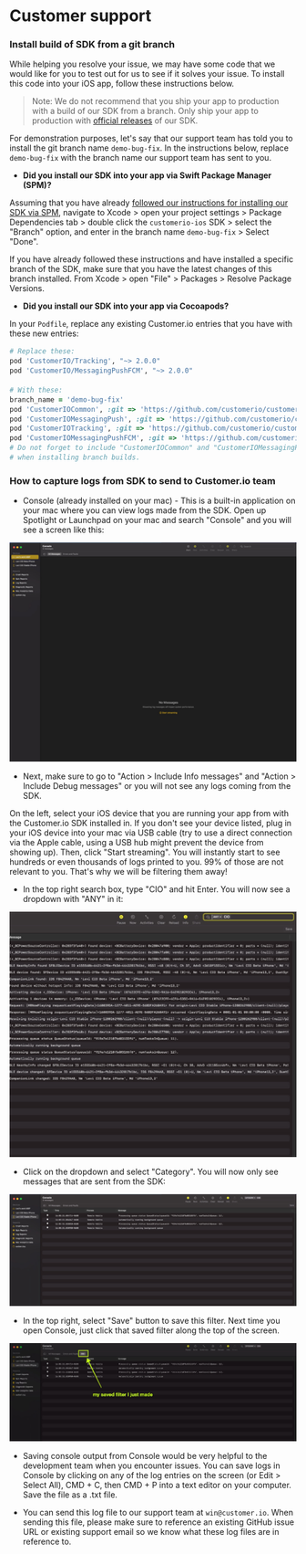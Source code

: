 # Customer support 

### Install build of SDK from a git branch 

While helping you resolve your issue, we may have some code that we would like for you to test out for us to see if it solves your issue. To install this code into your iOS app, follow these instructions below. 

> Note: We do not recommend that you ship your app to production with a build of our SDK from a branch. Only ship your app to production with [official releases](https://github.com/customerio/customerio-ios/releases) of our SDK. 

For demonstration purposes, let's say that our support team has told you to install the git branch name `demo-bug-fix`. In the instructions below, replace `demo-bug-fix` with the branch name our support team has sent to you. 

* **Did you install our SDK into your app via Swift Package Manager (SPM)?**

Assuming that you have already [followed our instructions for installing our SDK via SPM](https://customer.io/docs/sdk/ios/getting-started/#install), navigate to Xcode > open your project settings > Package Dependencies tab > double click the `customerio-ios` SDK > select the "Branch" option, and enter in the branch name `demo-bug-fix` > Select "Done". 

If you have already followed these instructions and have installed a specific branch of the SDK, make sure that you have the latest changes of this branch installed. From Xcode > open "File" > Packages > Resolve Package Versions. 

* **Did you install our SDK into your app via Cocoapods?**

In your `Podfile`, replace any existing Customer.io entries that you have with these new entries:
```ruby
# Replace these:
pod 'CustomerIO/Tracking', "~> 2.0.0"
pod 'CustomerIO/MessagingPushFCM', "~> 2.0.0"

# With these:
branch_name = 'demo-bug-fix'
pod 'CustomerIOCommon', :git => 'https://github.com/customerio/customerio-ios.git', :branch => branch_name
pod 'CustomerIOMessagingPush', :git => 'https://github.com/customerio/customerio-ios.git', :branch => branch_name
pod 'CustomerIOTracking', :git => 'https://github.com/customerio/customerio-ios.git', :branch => branch_name
pod 'CustomerIOMessagingPushFCM', :git => 'https://github.com/customerio/customerio-ios.git', :branch => branch_name
# Do not forget to include "CustomerIOCommon" and "CustomerIOMessagingPush" as shown above. They are required 
# when installing branch builds. 
```

### How to capture logs from SDK to send to Customer.io team 

* Console (already installed on your mac) - This is a built-in application on your mac where you can view logs made from the SDK. Open up Spotlight or Launchpad on your mac and search "Console" and you will see a screen like this:

![](img/console-after-open.jpg)

* Next, make sure to go to "Action > Include Info messages" and "Action > Include Debug messages" or you will not see any logs coming from the SDK. 

On the left, select your iOS device that you are running your app from with the Customer.io SDK installed in. If you don't see your device listed, plug in your iOS device into your mac via USB cable (try to use a direct connection via the Apple cable, using a USB hub might prevent the device from showing up). Then, click "Start streaming". You will instantly start to see hundreds or even thousands of logs printed to you. 99% of those are not relevant to you. That's why we will be filtering them away! 

* In the top right search box, type "CIO" and hit Enter. You will now see a dropdown with "ANY" in it:

![](img/console-type-cio.jpg)

* Click on the dropdown and select "Category". You will now only see messages that are sent from the SDK:

![](img/console-cio-category.jpg)

* In the top right, select "Save" button to save this filter. Next time you open Console, just click that saved filter along the top of the screen. 

![](img/console-cio-saved-filter.jpg)

* Saving console output from Console would be very helpful to the development team when you encounter issues. You can save logs in Console by clicking on any of the log entries on the screen (or Edit > Select All), CMD + C, then CMD + P into a text editor on your computer. Save the file as a .txt file. 

* You can send this log file to our support team at `win@customer.io`. When sending this file, please make sure to reference an existing GitHub issue URL or existing support email so we know what these log files are in reference to. 

